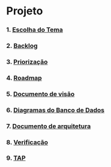 # Projeto

### 1. [**Escolha do Tema**](_docs/projeto/themes_vote.md)

### 2. [**Backlog**](_docs/projeto/backlog.md)

### 3. [**Priorização**](_docs/projeto/priorizacao.md)

### 4. [**Roadmap**](_docs/projeto/roadmap.md)

### 5. [**Documento de visão**](_docs/projeto/documento_visao.md)

### 6. [**Diagramas do Banco de Dados**](_docs/projeto/db.md)

### 7. [**Documento de arquitetura**](_docs/projeto/documento_arquitetura.md)

### 8. [**Verificação**](_docs/projeto/verificacao.md)

### 9. [**TAP**](_docs/projeto/custo.md)

